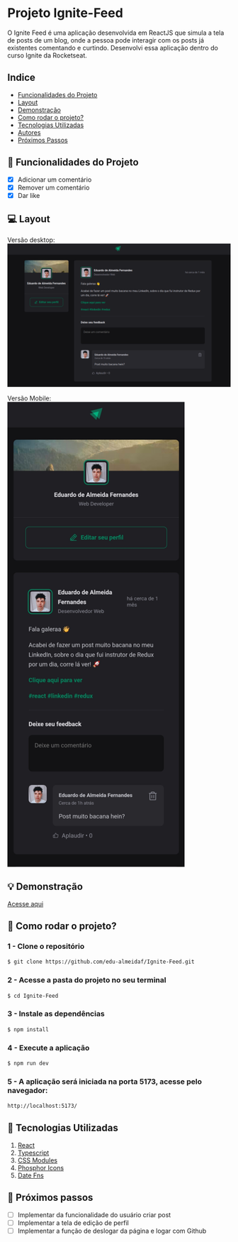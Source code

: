 # Projeto Ignite-Feed

O Ignite Feed é uma aplicação desenvolvida em ReactJS que simula a tela de posts de um blog, onde a pessoa pode interagir com os posts já existentes comentando e curtindo. Desenvolvi essa aplicação dentro do curso Ignite da Rocketseat.

## Indice
- <a href="#funcionalidades">Funcionalidades do Projeto</a>
- <a href="#layout">Layout</a>
- <a href="#demonstracao">Demonstração</a>
- <a href="#rodar">Como rodar o projeto?</a>
- <a href="#tecnologias">Tecnologias Utilizadas</a>
- <a href="#autores">Autores</a>
- <a href="#passos">Próximos Passos</a>

<a id="funcionalidades"></a>
## :iphone: Funcionalidades do Projeto

- [x] Adicionar um comentário
- [x] Remover um comentário
- [x] Dar like

<a id="layout"></a>
## :computer: Layout
Versão desktop:
![Versão Desktop](./public/readme/home.png)

Versão Mobile:<br>
<img src="./public/readme/mobile.jpg" alt="Versão mobile" style="width: 400px" />

<a id="demonstracao"></a>
## :bulb: Demonstração
[Acesse aqui](https://ignite-feed-bice-nine.vercel.app/)

<a id="rodar"></a>
## :mag_right: Como rodar o projeto?
### 1 - Clone o repositório
```bash
$ git clone https://github.com/edu-almeidaf/Ignite-Feed.git
```
### 2 - Acesse a pasta do projeto no seu terminal
```bash
$ cd Ignite-Feed
```
### 3 - Instale as dependências
```bash
$ npm install
```
### 4 - Execute a aplicação
```bash
$ npm run dev
```
### 5 - A aplicação será iniciada na porta 5173, acesse pelo navegador:
```bash
http://localhost:5173/
```
<a id="tecnologias"></a>
## :wrench: Tecnologias Utilizadas
1. [React](https://react.dev/)
2. [Typescript](https://www.typescriptlang.org/)
3. [CSS Modules](https://github.com/css-modules/css-modules)
4. [Phosphor Icons](https://github.com/phosphor-icons/react)
5. [Date Fns](https://date-fns.org/docs/Getting-Started)

<a id="passos"></a>
## :hammer: Próximos passos
- [ ] Implementar da funcionalidade do usuário criar post
- [ ] Implementar a tela de edição de perfil
- [ ] Implementar a função de deslogar da página e logar com Github